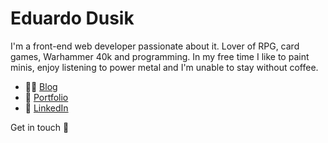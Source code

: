 # Eduardo Dusik

I'm a front-end web developer passionate about it. Lover of RPG, card games, Warhammer 40k and programming. 
In my free time I like to paint minis, enjoy listening to power metal and I'm unable to stay without coffee.<br/>

* :man_technologist: [Blog](https://eduardodusik.dev/) <br/>
* :art: [Portfolio](https://eduardodusik.com.br/) <br/>
* :briefcase: [LinkedIn](https://www.linkedin.com/in/eduardo-dos-santos-dusik-095100120/) <br/>

Get in touch :wave:
